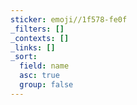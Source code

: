 ```yaml
---
sticker: emoji//1f578-fe0f
_filters: []
_contexts: []
_links: []
_sort:
  field: name
  asc: true
  group: false
---
```


